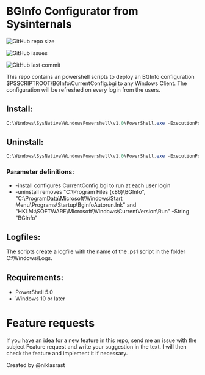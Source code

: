 # BGInfo Configurator from Sysinternals

![GitHub repo size](https://img.shields.io/github/repo-size/niklasrast/Windows-10-BGInfo-Configurator)

![GitHub issues](https://img.shields.io/github/issues-raw/niklasrast/Windows-10-BGInfo-Configurator)

![GitHub last commit](https://img.shields.io/github/last-commit/niklasrast/Windows-10-BGInfo-Configurator)

This repo contains an powershell scripts to deploy an BGInfo configuration $PSSCRIPTROOT\BGInfo\CurrentConfig.bgi to any Windows Client. The configuration will be refreshed on every login from the users.

## Install:
```powershell
C:\Windows\SysNative\WindowsPowershell\v1.0\PowerShell.exe -ExecutionPolicy Bypass -Command .\W10_InstallBGInfo.ps1 -install
```

## Uninstall:
```powershell
C:\Windows\SysNative\WindowsPowershell\v1.0\PowerShell.exe -ExecutionPolicy Bypass -Command .\W10_InstallBGInfo.ps1 -uninstall
```

### Parameter definitions:
- -install configures CurrentConfig.bgi to run at each user login
- -uninstall removes "C:\Program Files (x86)\BGInfo", "C:\ProgramData\Microsoft\Windows\Start Menu\Programs\Startup\BginfoAutorun.lnk" and "HKLM:\SOFTWARE\Microsoft\Windows\CurrentVersion\Run" -String "BGInfo"
 
## Logfiles:
The scripts create a logfile with the name of the .ps1 script in the folder C:\Windows\Logs.

## Requirements:
- PowerShell 5.0
- Windows 10 or later

# Feature requests
If you have an idea for a new feature in this repo, send me an issue with the subject Feature request and write your suggestion in the text. I will then check the feature and implement it if necessary.

Created by @niklasrast 

